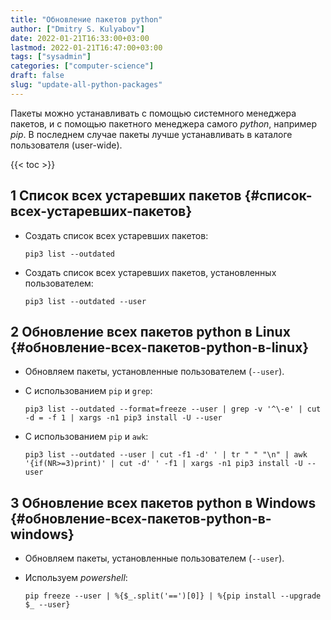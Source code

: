 ```yaml
---
title: "Обновление пакетов python"
author: ["Dmitry S. Kulyabov"]
date: 2022-01-21T16:33:00+03:00
lastmod: 2022-01-21T16:47:00+03:00
tags: ["sysadmin"]
categories: ["computer-science"]
draft: false
slug: "update-all-python-packages"
---
```


Пакеты можно устанавливать с помощью системного менеджера пакетов, и с помощью пакетного менеджера самого _python_, например _pip_.
В последнем случае пакеты лучше устанавливать в каталоге пользователя (user-wide).

<!--more-->

{{< toc >}}


## <span class="section-num">1</span> Список всех устаревших пакетов {#список-всех-устаревших-пакетов}

-   Создать список всех устаревших пакетов:

    ```shell
    pip3 list --outdated
    ```
-   Создать список всех устаревших пакетов, установленных пользователем:

    ```shell
    pip3 list --outdated --user
    ```


## <span class="section-num">2</span> Обновление всех пакетов python в Linux {#обновление-всех-пакетов-python-в-linux}

-   Обновляем пакеты, установленные пользователем (`--user`).
-   С использованием `pip` и `grep`:

    ```shell
    pip3 list --outdated --format=freeze --user | grep -v '^\-e' | cut -d = -f 1 | xargs -n1 pip3 install -U --user
    ```
-   С использованием `pip` и `awk`:

    ```shell
    pip3 list --outdated --user | cut -f1 -d' ' | tr " " "\n" | awk '{if(NR>=3)print)' | cut -d' ' -f1 | xargs -n1 pip3 install -U --user
    ```


## <span class="section-num">3</span> Обновление всех пакетов python в Windows {#обновление-всех-пакетов-python-в-windows}

-   Обновляем пакеты, установленные пользователем (`--user`).
-   Используем _powershell_:

    ```shell
    pip freeze --user | %{$_.split('==')[0]} | %{pip install --upgrade $_ --user}
    ```
